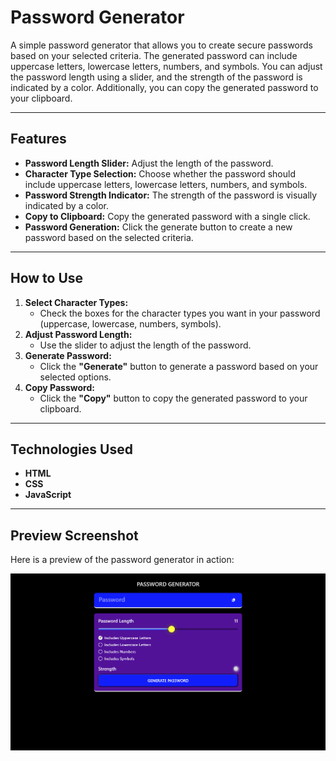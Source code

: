 
# Password Generator

A simple password generator that allows you to create secure passwords based on your selected criteria. The generated password can include uppercase letters, lowercase letters, numbers, and symbols. You can adjust the password length using a slider, and the strength of the password is indicated by a color. Additionally, you can copy the generated password to your clipboard.

---

## **Features**

- **Password Length Slider:** Adjust the length of the password.
- **Character Type Selection:** Choose whether the password should include uppercase letters, lowercase letters, numbers, and symbols.
- **Password Strength Indicator:** The strength of the password is visually indicated by a color.
- **Copy to Clipboard:** Copy the generated password with a single click.
- **Password Generation:** Click the generate button to create a new password based on the selected criteria.

---

## **How to Use**

1. **Select Character Types:**
   - Check the boxes for the character types you want in your password (uppercase, lowercase, numbers, symbols).
2. **Adjust Password Length:**
   - Use the slider to adjust the length of the password.
3. **Generate Password:**
   - Click the **"Generate"** button to generate a password based on your selected options.
4. **Copy Password:**
   - Click the **"Copy"** button to copy the generated password to your clipboard.

---

## **Technologies Used**

- **HTML**
- **CSS**
- **JavaScript**

---

## **Preview Screenshot**

Here is a preview of the password generator in action:

![Password Generator Screenshot](./preview/1.png)

